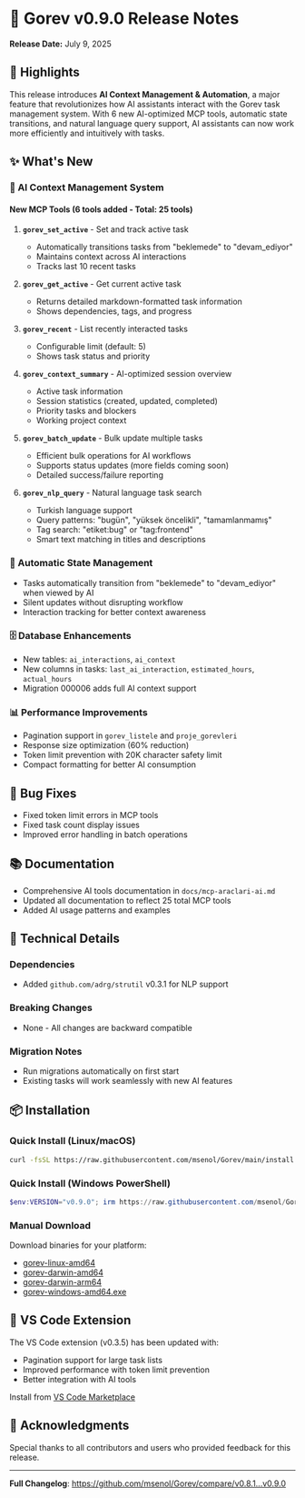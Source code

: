 # 🚀 Gorev v0.9.0 Release Notes

**Release Date:** July 9, 2025

## 🎯 Highlights

This release introduces **AI Context Management & Automation**, a major feature that revolutionizes how AI assistants interact with the Gorev task management system. With 6 new AI-optimized MCP tools, automatic state transitions, and natural language query support, AI assistants can now work more efficiently and intuitively with tasks.

## ✨ What's New

### 🤖 AI Context Management System

#### New MCP Tools (6 tools added - Total: 25 tools)

1. **`gorev_set_active`** - Set and track active task
   - Automatically transitions tasks from "beklemede" to "devam_ediyor"
   - Maintains context across AI interactions
   - Tracks last 10 recent tasks

2. **`gorev_get_active`** - Get current active task
   - Returns detailed markdown-formatted task information
   - Shows dependencies, tags, and progress

3. **`gorev_recent`** - List recently interacted tasks
   - Configurable limit (default: 5)
   - Shows task status and priority

4. **`gorev_context_summary`** - AI-optimized session overview
   - Active task information
   - Session statistics (created, updated, completed)
   - Priority tasks and blockers
   - Working project context

5. **`gorev_batch_update`** - Bulk update multiple tasks
   - Efficient bulk operations for AI workflows
   - Supports status updates (more fields coming soon)
   - Detailed success/failure reporting

6. **`gorev_nlp_query`** - Natural language task search
   - Turkish language support
   - Query patterns: "bugün", "yüksek öncelikli", "tamamlanmamış"
   - Tag search: "etiket:bug" or "tag:frontend"
   - Smart text matching in titles and descriptions

### 🔄 Automatic State Management

- Tasks automatically transition from "beklemede" to "devam_ediyor" when viewed by AI
- Silent updates without disrupting workflow
- Interaction tracking for better context awareness

### 🗄️ Database Enhancements

- New tables: `ai_interactions`, `ai_context`
- New columns in tasks: `last_ai_interaction`, `estimated_hours`, `actual_hours`
- Migration 000006 adds full AI context support

### 📊 Performance Improvements

- Pagination support in `gorev_listele` and `proje_gorevleri`
- Response size optimization (60% reduction)
- Token limit prevention with 20K character safety limit
- Compact formatting for better AI consumption

## 🐛 Bug Fixes

- Fixed token limit errors in MCP tools
- Fixed task count display issues
- Improved error handling in batch operations

## 📚 Documentation

- Comprehensive AI tools documentation in `docs/mcp-araclari-ai.md`
- Updated all documentation to reflect 25 total MCP tools
- Added AI usage patterns and examples

## 🔧 Technical Details

### Dependencies

- Added `github.com/adrg/strutil` v0.3.1 for NLP support

### Breaking Changes

- None - All changes are backward compatible

### Migration Notes

- Run migrations automatically on first start
- Existing tasks will work seamlessly with new AI features

## 📦 Installation

### Quick Install (Linux/macOS)

```bash
curl -fsSL https://raw.githubusercontent.com/msenol/Gorev/main/install.sh | VERSION=v0.9.0 bash
```

### Quick Install (Windows PowerShell)

```powershell
$env:VERSION="v0.9.0"; irm https://raw.githubusercontent.com/msenol/Gorev/main/install.ps1 | iex
```

### Manual Download

Download binaries for your platform:

- [gorev-linux-amd64](https://github.com/msenol/Gorev/releases/download/v0.9.0/gorev-linux-amd64)
- [gorev-darwin-amd64](https://github.com/msenol/Gorev/releases/download/v0.9.0/gorev-darwin-amd64)
- [gorev-darwin-arm64](https://github.com/msenol/Gorev/releases/download/v0.9.0/gorev-darwin-arm64)
- [gorev-windows-amd64.exe](https://github.com/msenol/Gorev/releases/download/v0.9.0/gorev-windows-amd64.exe)

## 🎨 VS Code Extension

The VS Code extension (v0.3.5) has been updated with:

- Pagination support for large task lists
- Improved performance with token limit prevention
- Better integration with AI tools

Install from [VS Code Marketplace](https://marketplace.visualstudio.com/items?itemName=mehmetsenol.gorev-vscode)

## 🙏 Acknowledgments

Special thanks to all contributors and users who provided feedback for this release.

---

**Full Changelog**: https://github.com/msenol/Gorev/compare/v0.8.1...v0.9.0
